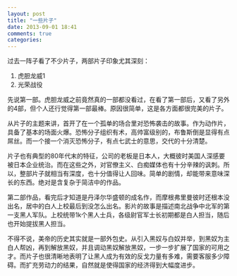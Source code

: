 ```yaml
---
layout: post
title: "一些片子"
date: 2013-09-01 18:41
comments: true
categories: 
---
```


过去一阵子看了不少片子，两部片子印象尤其深刻：

1. 虎胆龙威1
2. 光荣战役

先说第一部。虎胆龙威之前竟然真的一部都没看过，在看了第一部后，又看了另外的4部，但个人还行觉得第一部最棒。原因很简单，这是各方面都很完美的片子。

从片子的主题来讲，首开了在一个孤单的场合里对恐怖袭击的故事。作为动作片，具备了基本的场面火爆。恐怖分子组织有术，高帅富级别的，布鲁斯倒是显得有点屌丝。而一个接一个消灭恐怖分子，有点七武士的意思，交代的十分清楚。

片子也有典型的80年代末的特征，公司的老板是日本人，大概彼时美国人深感要被日本企业统治。而在这些之外，对官僚主义、白痴媒体也有十分辛辣的讽刺。所以，整部片子就相当有深度，也十分值得让人回味。简单的剧情，却能带来意味深长的东西。绝对是含复杂于简洁中的作品。

第二部作品，看完后才知道是丹泽尔华盛顿的成名作，而摩根弗里曼彼时还根本没出名，居中的白人上校最后到没怎么出名。影片的故事是描述南北战争中北军的第一支黑人军队。上校统带1k个黑人士兵，各级尉官军士长初期都是白人担当，随后也开始提拔黑人担当。

不得不说，美帝的历史其实就是一部外包史。从引入黑奴与白奴并举，到黑奴为主白人帮凶，再到解放黑奴，并且调动黑奴解放黑奴，一步一步扩展了国家的可用之才。而片子也很清晰地表明了让黑人成为有效的反戈力量有多难，需要客服多少障碍。而扩充劳动力的结果，自然就是使得国家的经济得到大幅度进步。
